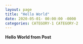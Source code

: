 ```yaml
---
layout: page
title: "Hello World"
date: 2020-05-01- 00:00:00 -0000
categories: CATEGORY-1 CATEGORY-2
---
```


**Hello World from Post**